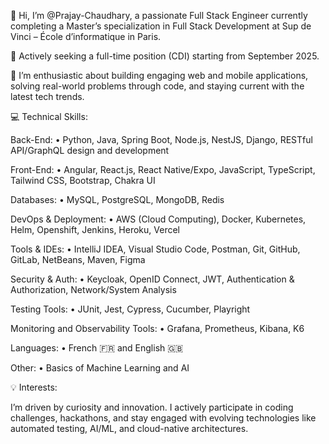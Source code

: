 👋 Hi, I’m @Prajay-Chaudhary, a passionate Full Stack Engineer currently completing a Master’s specialization in Full Stack Development at Sup de Vinci – École d’informatique in Paris.

🚀 Actively seeking a full-time position (CDI) starting from September 2025.

👀 I’m enthusiastic about building engaging web and mobile applications, solving real-world problems through code, and staying current with the latest tech trends.

💻 Technical Skills:

Back-End:
• Python, Java, Spring Boot, Node.js, NestJS, Django, RESTful API/GraphQL design and development

Front-End:
• Angular, React.js, React Native/Expo, JavaScript, TypeScript, Tailwind CSS, Bootstrap, Chakra UI

Databases:
• MySQL, PostgreSQL, MongoDB, Redis

DevOps & Deployment:
• AWS (Cloud Computing), Docker, Kubernetes, Helm, Openshift, Jenkins, Heroku, Vercel

Tools & IDEs:
• IntelliJ IDEA, Visual Studio Code, Postman, Git, GitHub, GitLab, NetBeans, Maven, Figma

Security & Auth:
• Keycloak, OpenID Connect, JWT, Authentication & Authorization, Network/System Analysis

Testing Tools:
• JUnit, Jest, Cypress, Cucumber, Playright

Monitoring and Observability Tools:
• Grafana, Prometheus, Kibana, K6


Languages:
• French 🇫🇷 and English 🇬🇧

Other:
• Basics of Machine Learning and AI

💡 Interests:

I’m driven by curiosity and innovation. I actively participate in coding challenges, hackathons, and stay engaged with evolving technologies like automated testing, AI/ML, and cloud-native architectures.


